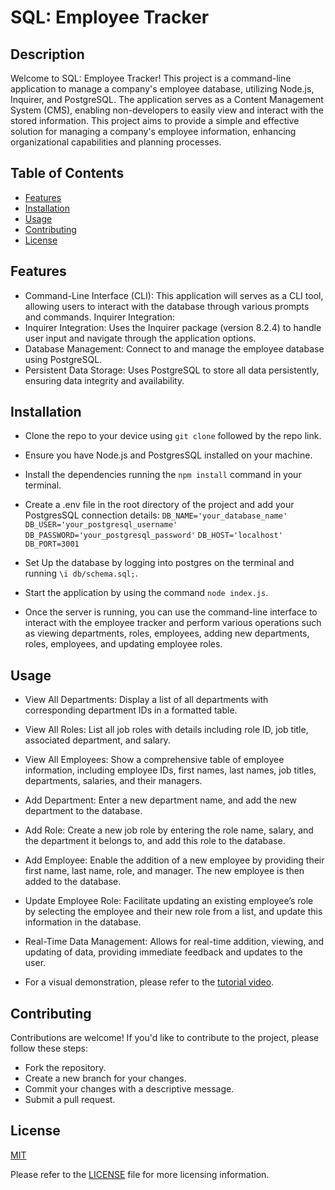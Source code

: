 # SQL: Employee Tracker


## Description

Welcome to SQL: Employee Tracker! This project is a command-line application to manage a company's employee database, utilizing Node.js, Inquirer, and PostgreSQL. The application serves as a Content Management System (CMS), enabling non-developers to easily view and interact with the stored information.
This project aims to provide a simple and effective solution for managing a company's employee information, enhancing organizational capabilities and planning processes.


## Table of Contents

- [Features](#features)
- [Installation](#installation)
- [Usage](#usage)
- [Contributing](#contributing)
- [License](#license)


## Features

- Command-Line Interface (CLI): This application will serves as a CLI tool, allowing users to interact with the database through various prompts and commands.
Inquirer Integration:
- Inquirer Integration: Uses the Inquirer package (version 8.2.4) to handle user input and navigate through the application options.
- Database Management: Connect to and manage the employee database using PostgreSQL.
- Persistent Data Storage: Uses PostgreSQL to store all data persistently, ensuring data integrity and availability.


## Installation

- Clone the repo to your device using `git clone` followed by the repo link.

- Ensure you have Node.js and PostgresSQL installed on your machine. 

- Install the dependencies running the `npm install` command in your terminal.

- Create a .env file in the root directory of the project and add your PostgresSQL connection details:
`DB_NAME='your_database_name'`
`DB_USER='your_postgresql_username'`
`DB_PASSWORD='your_postgresql_password'`
`DB_HOST='localhost'`
`DB_PORT=3001`

- Set Up the database by logging into postgres on the terminal and running `\i db/schema.sql;`.

- Start the application by using the command `node index.js`.

- Once the server is running, you can use the command-line interface to interact with the employee tracker and perform various operations such as viewing departments, roles, employees, adding new departments, roles, employees, and updating employee roles.



## Usage

- View All Departments: Display a list of all departments with corresponding department IDs in a formatted table.

- View All Roles: List all job roles with details including role ID, job title, associated department, and salary.

- View All Employees: Show a comprehensive table of employee information, including employee IDs, first names, last names, job titles, departments, salaries, and their managers.

- Add Department: Enter a new department name, and add the new department to the database.

- Add Role: Create a new job role by entering the role name, salary, and the department it belongs to, and add this role to the database.

- Add Employee: Enable the addition of a new employee by providing their first name, last name, role, and manager. The new employee is then added to the database.

- Update Employee Role: Facilitate updating an existing employee’s role by selecting the employee and their new role from a list, and update this information in the database.

- Real-Time Data Management: Allows for real-time addition, viewing, and updating of data, providing immediate feedback and updates to the user.

- For a visual demonstration, please refer to the [tutorial video](https://drive.google.com/file/d/1e7XU1uXE9vvgt1tazUplbHs4QB8HGP6_/view?usp=sharing).




## Contributing

Contributions are welcome! If you'd like to contribute to the project, please follow these steps:
- Fork the repository.
- Create a new branch for your changes.
- Commit your changes with a descriptive message.
- Submit a pull request.


## License

[MIT]((https://opensource.org/licenses/MIT)) 

Please refer to the [LICENSE](./LICENSE) file for more licensing information.




